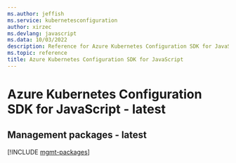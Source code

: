 ```yaml
---
ms.author: jeffish
ms.service: kubernetesconfiguration
author: xirzec
ms.devlang: javascript
ms.data: 10/03/2022
description: Reference for Azure Kubernetes Configuration SDK for JavaScript
ms.topic: reference
title: Azure Kubernetes Configuration SDK for JavaScript
---
```

# Azure Kubernetes Configuration SDK for JavaScript - latest

## Management packages - latest
[!INCLUDE [mgmt-packages](kubernetes-configuration-mgmt-index.md)]